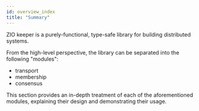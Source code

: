 ```yaml
---
id: overview_index
title: "Summary"
---
```


ZIO keeper is a purely-functional, type-safe library for building distributed
systems.

From the high-level perspective, the library can be separated into the following
"modules":

- transport
- membership
- consensus

This section provides an in-depth treatment of each of the aforementioned modules,
explaining their design and demonstrating their usage.
